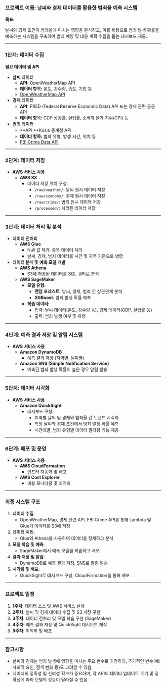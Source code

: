 

### **프로젝트 이름: 날씨와 경제 데이터를 활용한 범죄율 예측 시스템**

**목표:**

날씨와 경제 조건이 범죄율에 미치는 영향을 분석하고, 이를 바탕으로 범죄 발생 확률을 예측하는 시스템을 구축하여 범죄 예방 및 대응 계획 수립을 돕는 대시보드 제공.

---

### **1단계: 데이터 수집**

**필요 데이터 및 API**

- **날씨 데이터**
    - **API:** OpenWeatherMap API
    - **데이터 항목:** 온도, 강수량, 습도, 기압 등
    - [OpenWeatherMap API](https://openweathermap.org/api)
- **경제 데이터**
    - **API:** FRED (Federal Reserve Economic Data) API 또는 경제 관련 공공 API
    - **데이터 항목:** GDP 성장률, 실업률, 소비자 물가 지수(CPI) 등
- **범죄 데이터**
    - **API:**Kosis 통계청  API
    - **데이터 항목:** 범죄 유형, 발생 시간, 위치 등
    - [FBI Crime Data API](https://api.usa.gov/crime/fbi/cde)

---

### **2단계: 데이터 저장**

- **AWS 서비스 사용**
    - **AWS S3**
        - 데이터 저장 위치 구성:
            - `/raw/weather/`: 날씨 원시 데이터 저장
            - `/raw/economy/`: 경제 원시 데이터 저장
            - `/raw/crime/`: 범죄 원시 데이터 저장
            - `/processed/`: 처리된 데이터 저장

---

### **3단계: 데이터 처리 및 분석**

- **데이터 전처리**
    - **AWS Glue**
        - Null 값 제거, 중복 데이터 처리
        - 날씨, 경제, 범죄 데이터를 시간 및 지역 기준으로 병합
- **데이터 분석 및 예측 모델 개발**
    - **AWS Athena**
        - S3에 저장된 데이터를 SQL 쿼리로 분석
    - **AWS SageMaker**
        - **모델 유형:**
            - **랜덤 포레스트**: 날씨, 경제, 범죄 간 상관관계 분석
            - **XGBoost**: 범죄 발생 확률 예측
        - **학습 데이터:**
            - 입력: 날씨 데이터(온도, 강수량 등), 경제 데이터(GDP, 실업률 등)
            - 출력: 범죄 발생 여부 및 유형

---

### **4단계: 예측 결과 저장 및 알림 시스템**

- **AWS 서비스 사용**
    - **Amazon DynamoDB**
        - 예측 결과 저장 (지역별, 날짜별)
    - **Amazon SNS (Simple Notification Service)**
        - 예측된 범죄 발생 확률이 높은 경우 알림 발송

---

### **5단계: 데이터 시각화**

- **AWS 서비스 사용**
    - **Amazon QuickSight**
        - 대시보드 구성:
            - 지역별 날씨 및 경제와 범죄율 간 트렌드 시각화
            - 특정 날씨와 경제 조건에서 범죄 발생 확률 예측
            - 시간대별, 범죄 유형별 데이터 필터링 기능 제공

---

### **6단계: 배포 및 운영**

- **AWS 서비스 사용**
    - **AWS CloudFormation**
        - 인프라 자동화 및 배포
    - **AWS Cost Explorer**
        - 비용 모니터링 및 최적화

---

### **최종 시스템 구조**

1. **데이터 수집**:
    - OpenWeatherMap, 경제 관련 API, FBI Crime API를 통해 Lambda 및 Glue가 데이터를 S3에 저장
2. **데이터 처리**:
    - Glue와 Athena를 사용하여 데이터를 정제하고 분석
3. **모델 학습 및 예측**:
    - SageMaker에서 예측 모델을 학습하고 배포
4. **결과 저장 및 알림**:
    - DynamoDB로 예측 결과 저장, SNS로 알림 발송
5. **시각화 및 배포**:
    - QuickSight로 대시보드 구성, CloudFormation을 통해 배포

---

### **프로젝트 일정**

1. **1주차**: 데이터 소스 및 AWS 서비스 설계
2. **2주차**: 날씨 및 경제 데이터 수집 및 S3 저장 구현
3. **3주차**: 데이터 전처리 및 모델 학습 구현 (SageMaker)
4. **4주차**: 예측 결과 저장 및 QuickSight 대시보드 제작
5. **5주차**: 최적화 및 배포

---

### **참고사항**

- 날씨와 경제는 범죄 발생에 영향을 미치는 주요 변수로 가정하되, 추가적인 변수(예: 사회적 요인, 정책 변화 등)도 고려할 수 있음.
- 데이터의 정확성 및 신뢰성 확보가 중요하며, 각 API의 데이터 업데이트 주기 및 정확성에 따라 모델의 성능이 달라질 수 있음.
